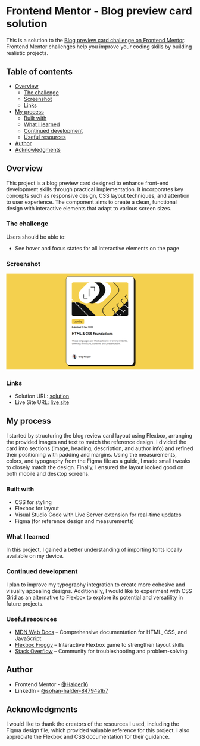 # Frontend Mentor - Blog preview card solution

This is a solution to the [Blog preview card challenge on Frontend Mentor](https://www.frontendmentor.io/challenges/blog-preview-card-ckPaj01IcS). Frontend Mentor challenges help you improve your coding skills by building realistic projects. 

## Table of contents

- [Overview](#overview)
  - [The challenge](#the-challenge)
  - [Screenshot](#screenshot)
  - [Links](#links)
- [My process](#my-process)
  - [Built with](#built-with)
  - [What I learned](#what-i-learned)
  - [Continued development](#continued-development)
  - [Useful resources](#useful-resources)
- [Author](#author)
- [Acknowledgments](#acknowledgments)


## Overview

This project is a blog preview card designed to enhance front-end development skills through practical implementation. It incorporates key concepts such as responsive design, CSS layout techniques, and attention to user experience. The component aims to create a clean, functional design with interactive elements that adapt to various screen sizes.

### The challenge

Users should be able to:

- See hover and focus states for all interactive elements on the page

### Screenshot

![](./assets/images/screenshot.png)

### Links

- Solution URL: [solution](https://github.com/Halder16/Frontendmentor/tree/main/blog%20preview%20card)
- Live Site URL: [live site](https://halder16.github.io/Frontendmentor/blog%20preview%20card/)

## My process

I started by structuring the blog review card layout using Flexbox, arranging the provided images and text to match the reference design. I divided the card into sections (image, heading, description, and author info) and refined their positioning with padding and margins. Using the measurements, colors, and typography from the Figma file as a guide, I made small tweaks to closely match the design. Finally, I ensured the layout looked good on both mobile and desktop screens.

### Built with

- CSS for styling  
- Flexbox for layout  
- Visual Studio Code with Live Server extension for real-time updates
- Figma (for reference design and measurements)

### What I learned

In this project, I gained a better understanding of importing fonts locally available on my device.

### Continued development

I plan to improve my typography integration to create more cohesive and visually appealing designs. Additionally, I would like to experiment with CSS Grid as an alternative to Flexbox to explore its potential and versatility in future projects.

### Useful resources

- [MDN Web Docs](https://developer.mozilla.org/en-US/) – Comprehensive documentation for HTML, CSS, and JavaScript  
- [Flexbox Froggy](https://flexboxfroggy.com/) – Interactive Flexbox game to strengthen layout skills 
- [Stack Overflow](https://stackoverflow.com/) – Community for troubleshooting and problem-solving

## Author

- Frontend Mentor - [@Halder16](https://www.frontendmentor.io/profile/Halder16)
- LinkedIn - [@sohan-halder-84794a1b7](https://www.linkedin.com/in/sohan-halder-84794a1b7)

## Acknowledgments

I would like to thank the creators of the resources I used, including the Figma design file, which provided valuable reference for this project. I also appreciate the Flexbox and CSS documentation for their guidance.
